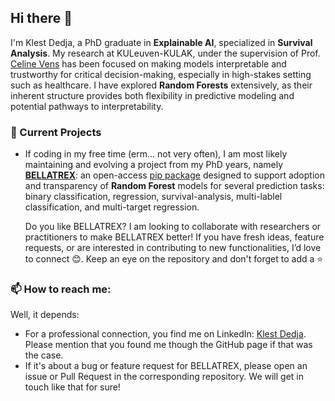 ## Hi there 👋

I'm Klest Dedja, a PhD graduate in **Explainable AI**, specialized in **Survival Analysis**.
My research at KULeuven-KULAK, under the supervision of Prof. [Celine Vens](https://kulak.kuleuven.be/~celine.vens/index.html) has been focused on making models interpretable and trustworthy for critical decision-making, especially in high-stakes setting such as healthcare.
I have explored **Random Forests** extensively, as their inherent structure provides both flexibility in predictive modeling and potential pathways to interpretability.

### 🔭 Current Projects
<!--
- I am currently working at **[Predikt](https://predikt.ai/)**, a young, innovative start-up dedicated to advancing **time-series forecasting** for CFOs and finance leaders. We are developing AI-driven tools that bring confidence and trust to forecasting processes, helping finance teams make more informed, data-backed decisions.

  Interested in learning more about our product? Then you should definitley reach out to our CEO **[Nick Vandesype](https://www.linkedin.com/in/nickvandesype/)** on LinkedIn.
-->
- If coding in my free time (erm... not very often), I am most likely maintaining and evolving a project from my PhD years, namely **[BELLATREX](https://github.com/klest94/bellatrex)**: an open-access [pip package](https://pypi.org/project/bellatrex/) designed to support adoption and transparency of **Random Forest** models for several prediction tasks: binary classification, regression, survival-analysis, multi-lablel classification, and multi-target regression.

  Do you like BELLATREX? I am looking to collaborate with researchers or practitioners to make BELLATREX better! If you have fresh ideas, feature requests, or are interested in contributing to new functionalities, I’d love to connect 😊.
   Keep an eye on the repository and don't forget to add a ⭐️

<!--
### 🌱 Learning & Goals
%- I’m continuously learning to advance my Python expertise and would like one day to explore Cython/C++ to optimize performance in AI applications.
 -->
### 📫 How to reach me:
Well, it depends:
- For a professional connection, you find me on LinkedIn: [Klest Dedja](https://www.linkedin.com/in/klest-dedja/). Please mention that you found me though the GitHub page if that was the case.
- If it's about a bug or feature request for BELLATREX, please open an issue or Pull Request in the corresponding repository. We will get in touch like that for sure! 
